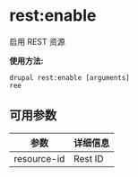 # rest:enable
启用 REST 资源

**使用方法:**
```
drupal rest:enable [arguments]
ree
```

## 可用参数
参数 | 详细信息
---------|-------------
resource-id | Rest ID
